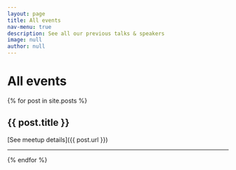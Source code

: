 ```yaml
---
layout: page
title: All events
nav-menu: true
description: See all our previous talks & speakers
image: null
author: null
---
```


# All events

{% for post in site.posts %}

## {{ post.title }}
[See meetup details]({{ post.url }})
<hr />

{% endfor %}

